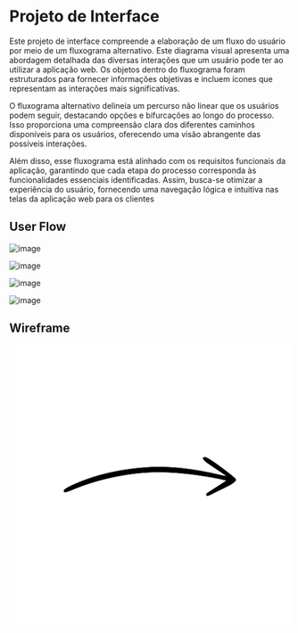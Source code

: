 
# Projeto de Interface

Este projeto de interface compreende a elaboração de um fluxo do usuário por meio de um fluxograma alternativo. Este diagrama visual apresenta uma abordagem detalhada das diversas interações que um usuário pode ter ao utilizar a aplicação web. Os objetos dentro do fluxograma foram estruturados para fornecer informações objetivas e incluem ícones que representam as interações mais significativas.

O fluxograma alternativo delineia um percurso não linear que os usuários podem seguir, destacando opções e bifurcações ao longo do processo. Isso proporciona uma compreensão clara dos diferentes caminhos disponíveis para os usuários, oferecendo uma visão abrangente das possíveis interações.

Além disso, esse fluxograma está alinhado com os requisitos funcionais da aplicação, garantindo que cada etapa do processo corresponda às funcionalidades essenciais identificadas. Assim, busca-se otimizar a experiência do usuário, fornecendo uma navegação lógica e intuitiva nas telas da aplicação web para os clientes

## User Flow


![image](https://github.com/ICEI-PUC-Minas-PBR-SI/pbr-si-ads-2023-2-p1-tiaw-g1-teatrement-finder/assets/144744479/0f1a87dd-9578-484a-9584-23de6494633e)

![image](https://github.com/ICEI-PUC-Minas-PBR-SI/pbr-si-ads-2023-2-p1-tiaw-g1-teatrement-finder/assets/144744479/7456f155-8b30-487a-8c4d-af6321288221)

![image](https://github.com/ICEI-PUC-Minas-PBR-SI/pbr-si-ads-2023-2-p1-tiaw-g1-teatrement-finder/assets/142631552/7b5672a7-8d8e-40e1-97a5-7f78f0691d0d)

![image](https://github.com/ICEI-PUC-Minas-PBR-SI/pbr-si-ads-2023-2-p1-tiaw-g1-teatrement-finder/assets/142631552/162b8166-c070-4c01-a376-e5e7b2f2549e)


## Wireframe

![Exemplo de Wireframe](img/wireframe-example.png)
